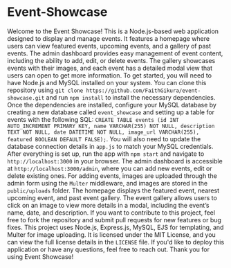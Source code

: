 # Event-Showcase
Welcome to the Event Showcase! This is a Node.js-based web application designed to display and manage events. It features a homepage where users can view featured events, upcoming events, and a gallery of past events. 
The admin dashboard provides easy management of event content, including the ability to add, edit, or delete events. The gallery showcases events with their images, and each event has a detailed modal view that users can open to get more information.
To get started, you will need to have Node.js and MySQL installed on your system. 
You can clone this repository using `git clone https://github.com/FaithGikura/event-showcase.git` and run `npm install` to install the necessary dependencies. 
Once the dependencies are installed, configure your MySQL database by creating a new database called `event_showcase` and setting up a table for events with the following SQL: `CREATE TABLE events (id INT AUTO_INCREMENT PRIMARY KEY, name VARCHAR(255) NOT NULL, description TEXT NOT NULL, date DATETIME NOT NULL, image_url VARCHAR(255), featured BOOLEAN DEFAULT FALSE);`.
You will also need to update the database connection details in `app.js` to match your MySQL credentials.
After everything is set up, run the app with `npm start` and navigate to `http://localhost:3000` in your browser. The admin dashboard is accessible at `http://localhost:3000/admin`, where you can add new events, edit or delete existing ones. For adding events, images are uploaded through the admin form using the `Multer` middleware, and images are stored in the `public/uploads` folder.
The homepage displays the featured event, nearest upcoming event, and past event gallery. The event gallery allows users to click on an image to view more details in a modal, including the event’s name, date, and description.
If you want to contribute to this project, feel free to fork the repository and submit pull requests for new features or bug fixes.
This project uses Node.js, Express.js, MySQL, EJS for templating, and Multer for image uploading.
It is licensed under the MIT License, and you can view the full license details in the `LICENSE` file.
If you'd like to deploy this application or have any questions, feel free to reach out.
Thank you for using Event Showcase! 

